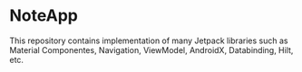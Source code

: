 # NoteApp
This repository contains implementation of many Jetpack libraries such as Material Componentes, Navigation, ViewModel, AndroidX, Databinding, Hilt, etc.
